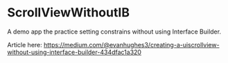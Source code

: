 # ScrollViewWithoutIB

A demo app the practice setting constrains without using Interface Builder.

Article here: https://medium.com/@evanhughes3/creating-a-uiscrollview-without-using-interface-builder-434dfac1a320
